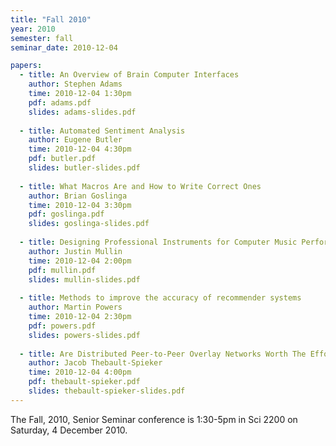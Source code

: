 ```yaml
---
title: "Fall 2010"
year: 2010
semester: fall
seminar_date: 2010-12-04

papers:
  - title: An Overview of Brain Computer Interfaces
    author: Stephen Adams
    time: 2010-12-04 1:30pm
    pdf: adams.pdf
    slides: adams-slides.pdf
 
  - title: Automated Sentiment Analysis
    author: Eugene Butler
    time: 2010-12-04 4:30pm
    pdf: butler.pdf
    slides: butler-slides.pdf
 
  - title: What Macros Are and How to Write Correct Ones
    author: Brian Goslinga
    time: 2010-12-04 3:30pm
    pdf: goslinga.pdf
    slides: goslinga-slides.pdf
 
  - title: Designing Professional Instruments for Computer Music Performance
    author: Justin Mullin
    time: 2010-12-04 2:00pm
    pdf: mullin.pdf
    slides: mullin-slides.pdf
  
  - title: Methods to improve the accuracy of recommender systems
    author: Martin Powers
    time: 2010-12-04 2:30pm
    pdf: powers.pdf
    slides: powers-slides.pdf
 
  - title: Are Distributed Peer-to-Peer Overlay Networks Worth The Effort?
    author: Jacob Thebault-Spieker
    time: 2010-12-04 4:00pm
    pdf: thebault-spieker.pdf
    slides: thebault-spieker-slides.pdf
---
```


The Fall, 2010, Senior Seminar conference is 1:30-5pm in Sci 2200 on Saturday, 4 December 2010.

